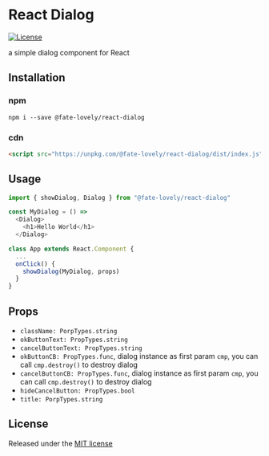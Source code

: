 # React Dialog

[![License](http://img.shields.io/badge/license-MIT-blue.svg?style=flat-square)](http://mit-license.org/2016)

a simple dialog component for React

## Installation

### npm
```shell
npm i --save @fate-lovely/react-dialog
```

### cdn
```html
<script src="https://unpkg.com/@fate-lovely/react-dialog/dist/index.js"></script>
```

## Usage

```javascript
import { showDialog, Dialog } from "@fate-lovely/react-dialog"

const MyDialog = () =>
  <Dialog>
    <h1>Hello World</h1>
  </Dialog>

class App extends React.Component {
  ...
  onClick() {
    showDialog(MyDialog, props)
  }
}
```

## Props

- `className: PorpTypes.string`
- `okButtonText: PropTypes.string`
- `cancelButtonText: PropTypes.string`
- `okButtonCB: PropTypes.func`, dialog instance as first param `cmp`, you can call `cmp.destroy()` to destroy dialog
- `cancelButtonCB: PropTypes.func`, dialog instance as first param `cmp`, you can call `cmp.destroy()` to destroy dialog
- `hideCancelButton: PropTypes.bool`
- `title: PorpTypes.string`

## License
Released under the [MIT license](http://mit-license.org/2016)
